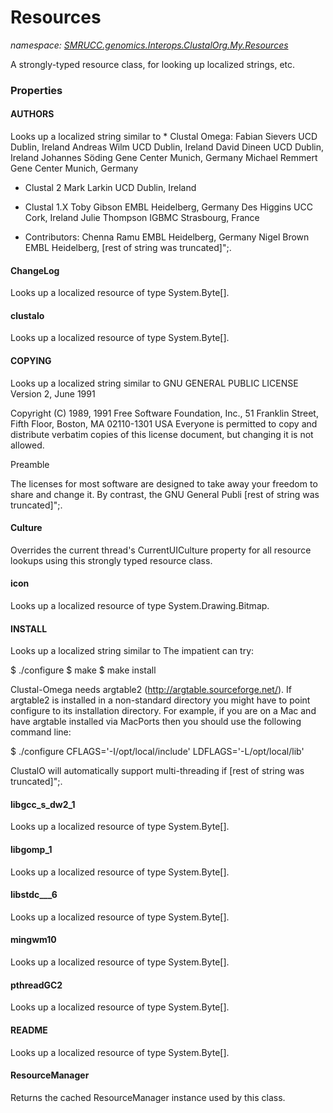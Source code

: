 ﻿# Resources
_namespace: [SMRUCC.genomics.Interops.ClustalOrg.My.Resources](./index.md)_

A strongly-typed resource class, for looking up localized strings, etc.




### Properties

#### AUTHORS
Looks up a localized string similar to * Clustal Omega:
Fabian Sievers UCD Dublin, Ireland
Andreas Wilm UCD Dublin, Ireland
David Dineen UCD Dublin, Ireland
Johannes Söding Gene Center Munich, Germany
Michael Remmert Gene Center Munich, Germany

* Clustal 2
Mark Larkin UCD Dublin, Ireland

* Clustal 1.X
Toby Gibson EMBL Heidelberg, Germany
Des Higgins UCC Cork, Ireland
Julie Thompson IGBMC Strasbourg, France

* Contributors:
Chenna Ramu EMBL Heidelberg, Germany
Nigel Brown EMBL Heidelberg, [rest of string was truncated]";.
#### ChangeLog
Looks up a localized resource of type System.Byte[].
#### clustalo
Looks up a localized resource of type System.Byte[].
#### COPYING
Looks up a localized string similar to GNU GENERAL PUBLIC LICENSE
 Version 2, June 1991

 Copyright (C) 1989, 1991 Free Software Foundation, Inc.,
 51 Franklin Street, Fifth Floor, Boston, MA 02110-1301 USA
 Everyone is permitted to copy and distribute verbatim copies
 of this license document, but changing it is not allowed.

 Preamble

 The licenses for most software are designed to take away your
freedom to share and change it. By contrast, the GNU General Publi [rest of string was truncated]";.
#### Culture
Overrides the current thread's CurrentUICulture property for all
 resource lookups using this strongly typed resource class.
#### icon
Looks up a localized resource of type System.Drawing.Bitmap.
#### INSTALL
Looks up a localized string similar to The impatient can try:

$ ./configure
$ make
$ make install


Clustal-Omega needs argtable2 (http://argtable.sourceforge.net/). If
argtable2 is installed in a non-standard directory you might have to
point configure to its installation directory. For example, if you are
on a Mac and have argtable installed via MacPorts then you should use
the following command line:

$ ./configure CFLAGS='-I/opt/local/include' LDFLAGS='-L/opt/local/lib'

ClustalO will automatically support multi-threading if [rest of string was truncated]";.
#### libgcc_s_dw2_1
Looks up a localized resource of type System.Byte[].
#### libgomp_1
Looks up a localized resource of type System.Byte[].
#### libstdc___6
Looks up a localized resource of type System.Byte[].
#### mingwm10
Looks up a localized resource of type System.Byte[].
#### pthreadGC2
Looks up a localized resource of type System.Byte[].
#### README
Looks up a localized resource of type System.Byte[].
#### ResourceManager
Returns the cached ResourceManager instance used by this class.
